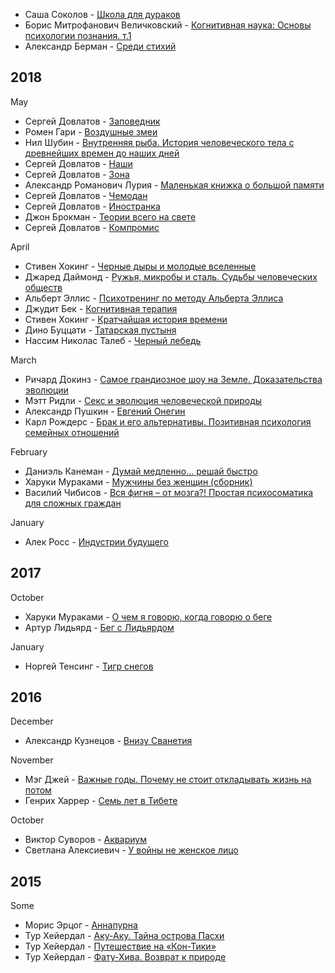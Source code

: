 * Саша Соколов - [Школа для дураков](https://www.goodreads.com/book/show/34335039)
* Борис Митрофанович Величковский - [Когнитивная наука: Основы психологии познания. т.1](https://www.goodreads.com/book/show/34651026)
* Александр Берман - [Среди стихий](https://www.goodreads.com/book/show/18300429)

## 2018

May
* Сергей Довлатов - [Заповедник](https://www.goodreads.com/book/show/18114429)
* Ромен Гари - [Воздушные змеи](https://www.goodreads.com/book/show/18587865)
* Нил Шубин - [Внутренняя рыба. История человеческого тела с древнейших времен до наших дней](https://www.goodreads.com/book/show/17936078)
* Сергей Довлатов - [Наши](https://www.goodreads.com/book/show/26859441)
* Сергей Довлатов - [Зона](https://www.goodreads.com/book/show/37415748-zona)
* Александр Романович Лурия - [Маленькая книжка о большой памяти](https://www.goodreads.com/book/show/11420143)
* Сергей Довлатов - [Чемодан](https://www.goodreads.com/book/show/26859440)
* Сергей Довлатов - [Иностранка](https://www.goodreads.com/book/show/13108471)
* Джон Брокман - [Теории всего на свете](https://readrate.com/rus/search?q=Теории+всего+на+свете+Брокман&scope=books)
* Сергей Довлатов - [Компромис](https://www.goodreads.com/book/show/33035510)

April
* Стивен Хокинг - [Черные дыры и молодые вселенные](https://www.goodreads.com/search?q=Черные+дыры+и+молодые+вселенные)
* Джаред Даймонд - [Ружья, микробы и сталь. Судьбы человеческих обществ ](https://www.goodreads.com/search?q=Ружья+микробы+сталь)
* Альберт Эллис - [Психотренинг по методу Альберта Эллиса](https://readrate.com/rus/search?q=Психотренинг+по+методу+Альберта+Эллиса)
* Джудит Бек - [Когнитивная терапия](https://readrate.com/rus/search?q=когнитивная+терапия&scope=books)
* Стивен Хокинг - [Кратчайшая история времени](https://www.goodreads.com/search?q=Кратчайшая+история+времени)
* Дино Буццати - [Татарская пустыня](https://www.goodreads.com/search?q=Татарская+пустыня)
* Нассим Николас Талеб - [Черный лебедь](https://www.goodreads.com/search?q=черный+лебедь)

March
* Ричард Докинз - [Самое грандиозное шоу на Земле. Доказательства эволюции](https://readrate.com/rus/search?q=Самое+грандиозное+шоу+на+Земле&scope=books)
* Мэтт Ридли - [Секс и эволюция человеческой природы](https://readrate.com/rus/search?q=Секс+и+эволюция+человеческой+природы&scope=books)
* Александр Пушкин - [Евгений Онегин](https://readrate.com/rus/search?q=Евгений+Онегин+Пушкин&scope=books)
* Карл Рождерс - [Брак и его альтернативы. Позитивная психология семейных отношений](https://readrate.com/rus/search?q=Брак+и+его+альтернативы+Позитивная+психология+семейных+отношений&scope=books)

February
* Даниэль Канеман - [Думай медленно... решай быстро](https://readrate.com/rus/search?q=Думай+медленно+решай+быстро+канеман&scope=books)
* Харуки Мураками - [Мужчины без женщин (сборник)](https://readrate.com/rus/search?q=Мужчины+без+женщин+мураками&scope=books)
* Василий Чибисов - [Вся фигня – от мозга?! Простая психосоматика для сложных граждан](https://readrate.com/rus/search?q=Простая+психосоматика+для+сложных+граждан&scope=books)

January
* Алек Росс - [Индустрии будущего](https://readrate.com/rus/search?q=Индустрии+будущего+росс&scope=books)

## 2017

October
* Харуки Мураками - [О чем я говорю, когда говорю о беге](https://readrate.com/rus/search?q=О+чем+я+говорю+когда+говорю+о+беге&scope=books)
* Артур Лидьярд - [Бег с Лидьярдом](https://readrate.com/rus/search?q=Бег+с+Лидьярдом&scope=books)

January
* Норгей Тенсинг - [Тигр снегов](https://readrate.com/rus/search?q=Тигр+снегов&scope=books)

## 2016

December
* Александр Кузнецов - [Внизу Сванетия](https://readrate.com/rus/search?q=Внизу+Сванетия&scope=books)

November
* Мэг Джей - [Важные годы. Почему не стоит откладывать жизнь на потом](https://readrate.com/rus/search?q=Важные+годы+Почему+не+стоит+откладывать+жизнь+на+потом&scope=books)
* Генрих Харрер - [Семь лет в Тибете](https://readrate.com/rus/search?q=Семь+лет+в+Тибете&scope=books)

October
* Виктор Суворов - [Аквариум](https://readrate.com/rus/search?q=Аквариум+Суворов&scope=books)
* Светлана Алексиевич - [У войны не женское лицо](https://readrate.com/rus/search?q=У+войны+не+женское+лицо&scope=books)

## 2015

Some
* Морис Эрцог - [Аннапурна](https://readrate.com/rus/search?q=Аннапурна+Эрцог&scope=books)
* Тур Хейердал - [Аку-Аку. Тайна острова Пасхи](https://readrate.com/rus/search?q=Аку+Аку+Тайна+острова+Пасхи&scope=books)
* Тур Хейердал - [Путешествие на «Кон-Тики»](https://readrate.com/rus/search?q=Путешествие+на+Кон+Тики&scope=books)
* Тур Хейердал - [Фату-Хива. Возврат к природе](https://readrate.com/rus/search?q=Фату+Хива+Возврат+к+природе&scope=books)
